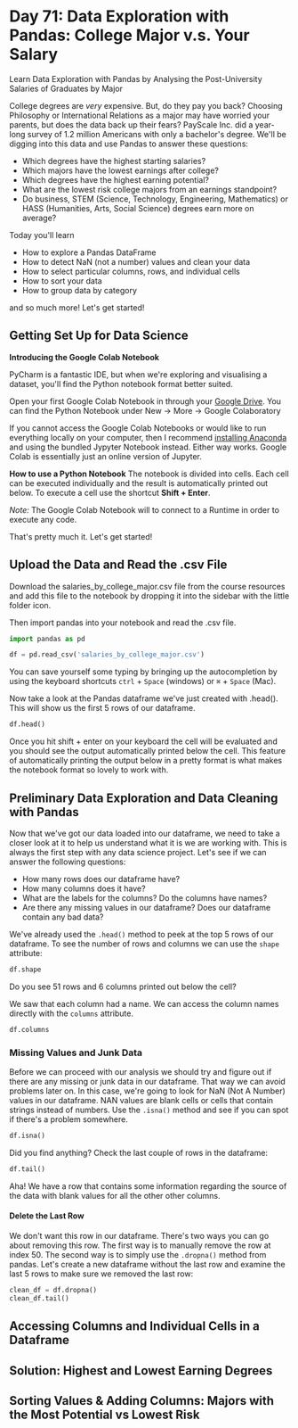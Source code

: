 # Day 71: Data Exploration with Pandas: College Major v.s. Your Salary
Learn Data Exploration with Pandas by Analysing the Post-University Salaries of Graduates by Major 

College degrees are *very* expensive. But, do they pay you back? Choosing Philosophy or International Relations as a major may have worried your parents, but does the data back up their fears? PayScale Inc. did a year-long survey of 1.2 million Americans with only a bachelor's degree. We'll be digging into this data and use Pandas to answer these questions: 
- Which degrees have the highest starting salaries? 
- Which majors have the lowest earnings after college?
- Which degrees have the highest earning potential?
- What are the lowest risk college majors from an earnings standpoint?
- Do business, STEM (Science, Technology, Engineering, Mathematics) or HASS (Humanities, Arts, Social Science) degrees earn more on average? 

Today you'll learn 
- How to explore a Pandas DataFrame
- How to detect NaN (not a number) values and clean your data
- How to select particular columns, rows, and individual cells
- How to sort your data
- How to group data by category

and so much more! Let's get started!

## Getting Set Up for Data Science
**Introducing the Google Colab Notebook**

PyCharm is a fantastic IDE, but when we're exploring and visualising a dataset, you'll find the Python notebook format better suited.

Open your first Google Colab Notebook in through your [Google Drive](https://drive.google.com/). You can find the Python Notebook under New → More → Google Colaboratory

If you cannot access the Google Colab Notebooks or would like to run everything locally on your computer, then I recommend [installing Anaconda](https://www.anaconda.com/products/individual) and using the bundled Jypyter Notebook instead. Either way works. Google Colab is essentially just an online version of Jupyter. 

**How to use a Python Notebook**
The notebook is divided into cells. Each cell can be executed individually and the result is automatically printed out below. To execute a cell use the shortcut **Shift + Enter**. 

*Note:* The Google Colab Notebook will to connect to a Runtime in order to execute any code.


That's pretty much it. Let's get started!

## Upload the Data and Read the .csv File
Download the salaries_by_college_major.csv file from the course resources and add this file to the notebook by dropping it into the sidebar with the little folder icon.

Then import pandas into your notebook and read the .csv file. 

```py
import pandas as pd

df = pd.read_csv('salaries_by_college_major.csv')
```

You can save yourself some typing by bringing up the autocompletion by using the keyboard shortcuts `ctrl` + `Space` (windows) or `⌘` + `Space` (Mac). 

Now take a look at the Pandas dataframe we've just created with .head(). This will show us the first 5 rows of our dataframe.

```py
df.head() 
```

Once you hit shift + enter on your keyboard the cell will be evaluated and you should see the output automatically printed below the cell. This feature of automatically printing the output below in a pretty format is what makes the notebook format so lovely to work with. 

## Preliminary Data Exploration and Data Cleaning with Pandas
Now that we've got our data loaded into our dataframe, we need to take a closer look at it to help us understand what it is we are working with. This is always the first step with any data science project. Let's see if we can answer the following questions: 

- How many rows does our dataframe have? 
- How many columns does it have?
- What are the labels for the columns? Do the columns have names?
- Are there any missing values in our dataframe? Does our dataframe contain any bad data? 

We've already used the `.head()` method to peek at the top 5 rows of our dataframe. To see the number of rows and columns we can use the `shape` attribute: 

```py
df.shape
```

Do you see 51 rows and 6 columns printed out below the cell? 

We saw that each column had a name. We can access the column names directly with the `columns` attribute. 

```py
df.columns
```

### Missing Values and Junk Data
Before we can proceed with our analysis we should try and figure out if there are any missing or junk data in our dataframe. That way we can avoid problems later on. In this case, we're going to look for NaN (Not A Number) values in our dataframe. NAN values are blank cells or cells that contain strings instead of numbers. Use the `.isna()` method and see if you can spot if there's a problem somewhere.

```py
df.isna()
```

Did you find anything? Check the last couple of rows in the dataframe:

```py
df.tail()
```

Aha! We have a row that contains some information regarding the source of the data with blank values for all the other other columns. 

#### Delete the Last Row
We don't want this row in our dataframe. There's two ways you can go about removing this row. The first way is to manually remove the row at index 50. The second way is to simply use the `.dropna()` method from pandas. Let's create a new dataframe without the last row and examine the last 5 rows to make sure we removed the last row:

```py
clean_df = df.dropna()
clean_df.tail()
```

## Accessing Columns and Individual Cells in a Dataframe

## Solution: Highest and Lowest Earning Degrees

## Sorting Values & Adding Columns: Majors with the Most Potential vs Lowest Risk